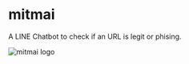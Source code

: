 # mitmai
A LINE Chatbot to check if an URL is legit or phising.

![mitmai logo](https://obs.line-scdn.net/0hRkmp7CwvDURQCR1R1rlyE2xMAyknJwsMKGoQd3cLBncpP09GZG1BcCEBVnUuMRoSaz9LdiJZWnB_/preview)
